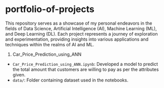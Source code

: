 # portfolio-of-projects
This repository serves as a showcase of my personal endeavors in the fields of Data Science, Artificial Intelligence (AI), Machine Learning (ML), and Deep Learning (DL). Each project represents a journey of exploration and experimentation, providing insights into various applications and techniques within the realms of AI and ML. 

1. Car_Price_Prediction_using_ANN 

- `Car_Price_Prediction_using_ANN.ipynb`: Developed a model to predict the total amount that customers are willing to pay as per the attributes given.
- `data/`: Folder containing dataset used in the notebooks.